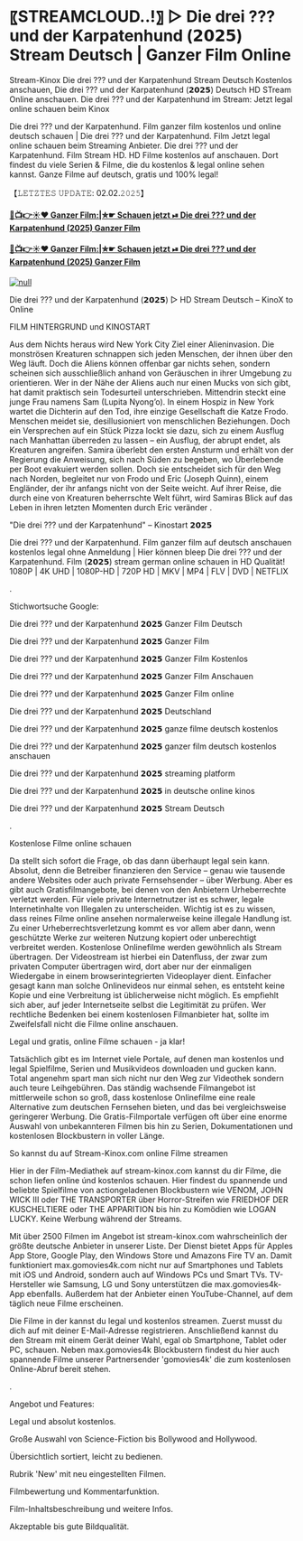 # 〖STREAMCLOUD..!〗 ▷ Die drei ??? und der Karpatenhund (𝟮𝟬𝟮𝟱) Stream Deutsch | Ganzer Film Online

Stream-Kinox Die drei ??? und der Karpatenhund Stream Deutsch Kostenlos anschauen, Die drei ??? und der Karpatenhund (𝟮𝟬𝟮𝟱) Deutsch HD STream Online anschauen. Die drei ??? und der Karpatenhund im Stream: Jetzt legal online schauen beim Kinox

Die drei ??? und der Karpatenhund. Film ganzer film kostenlos und online deutsch schauen | Die drei ??? und der Karpatenhund. Film Jetzt legal online schauen beim Streaming Anbieter. Die drei ??? und der Karpatenhund. Film Stream HD. HD Filme kostenlos auf anschauen. Dort findest du viele Serien & Filme, die du kostenlos & legal online sehen kannst. Ganze Filme auf deutsch, gratis und 100% legal!

【𝙻𝙴𝚃𝚉𝚃𝙴𝚂 𝚄𝙿𝙳𝙰𝚃𝙴: 02.02.𝟸𝟶𝟸𝟻】

#### [🔴📺👉☀️♥ Ganzer Film:|✮☛ Schauen jetzt ⏯ Die drei ??? und der Karpatenhund (2025) Ganzer Film](https://t.co/vx0pIcAWNS)

#### [🔴📺👉☀️♥ Ganzer Film:|✮☛ Schauen jetzt ⏯ Die drei ??? und der Karpatenhund (2025) Ganzer Film](https://t.co/vx0pIcAWNS)

[![null](https://static.wixstatic.com/media/855a25_043b5abeb4ae4d35ac003198e7fe56ed~mv2.gif)](https://t.co/vx0pIcAWNS)

Die drei ??? und der Karpatenhund (𝟮𝟬𝟮𝟱) ▷ HD Stream Deutsch – KinoX to Online

FILM HINTERGRUND und KINOSTART

Aus dem Nichts heraus wird New York City Ziel einer Alieninvasion. Die monströsen Kreaturen schnappen sich jeden Menschen, der ihnen über den Weg läuft. Doch die Aliens können offenbar gar nichts sehen, sondern scheinen sich ausschließlich anhand von Geräuschen in ihrer Umgebung zu orientieren. Wer in der Nähe der Aliens auch nur einen Mucks von sich gibt, hat damit praktisch sein Todesurteil unterschrieben. Mittendrin steckt eine junge Frau namens Sam (Lupita Nyong’o). In einem Hospiz in New York wartet die Dichterin auf den Tod, ihre einzige Gesellschaft die Katze Frodo. Menschen meidet sie, desillusioniert von menschlichen Beziehungen. Doch ein Versprechen auf ein Stück Pizza lockt sie dazu, sich zu einem Ausflug nach Manhattan überreden zu lassen – ein Ausflug, der abrupt endet, als Kreaturen angreifen. Samira überlebt den ersten Ansturm und erhält von der Regierung die Anweisung, sich nach Süden zu begeben, wo Überlebende per Boot evakuiert werden sollen. Doch sie entscheidet sich für den Weg nach Norden, begleitet nur von Frodo und Eric (Joseph Quinn), einem Engländer, der ihr anfangs nicht von der Seite weicht. Auf ihrer Reise, die durch eine von Kreaturen beherrschte Welt führt, wird Samiras Blick auf das Leben in ihren letzten Momenten durch Eric veränder .

"Die drei ??? und der Karpatenhund" – Kinostart 𝟮𝟬𝟮𝟱

Die drei ??? und der Karpatenhund. Film ganzer film auf deutsch anschauen kostenlos legal ohne Anmeldung | Hier können bleep Die drei ??? und der Karpatenhund. Film (𝟮𝟬𝟮𝟱) stream german online schauen in HD Qualität! 1080P | 4K UHD | 1080P-HD | 720P HD | MKV | MP4 | FLV | DVD | NETFLIX

.

Stichwortsuche Google:

Die drei ??? und der Karpatenhund 𝟮𝟬𝟮𝟱 Ganzer Film Deutsch

Die drei ??? und der Karpatenhund 𝟮𝟬𝟮𝟱 Ganzer Film

Die drei ??? und der Karpatenhund 𝟮𝟬𝟮𝟱 Ganzer Film Kostenlos

Die drei ??? und der Karpatenhund 𝟮𝟬𝟮𝟱 Ganzer Film Anschauen

Die drei ??? und der Karpatenhund 𝟮𝟬𝟮𝟱 Ganzer Film online

Die drei ??? und der Karpatenhund 𝟮𝟬𝟮𝟱 Deutschland

Die drei ??? und der Karpatenhund 𝟮𝟬𝟮𝟱 ganze filme deutsch kostenlos

Die drei ??? und der Karpatenhund 𝟮𝟬𝟮𝟱 ganzer film deutsch kostenlos anschauen

Die drei ??? und der Karpatenhund 𝟮𝟬𝟮𝟱 streaming platform

Die drei ??? und der Karpatenhund 𝟮𝟬𝟮𝟱 in deutsche online kinos

Die drei ??? und der Karpatenhund 𝟮𝟬𝟮𝟱 Stream Deutsch

.

Kostenlose Filme online schauen

Da stellt sich sofort die Frage, ob das dann überhaupt legal sein kann. Absolut, denn die Betreiber finanzieren den Service – genau wie tausende andere Websites oder auch private Fernsehsender – über Werbung. Aber es gibt auch Gratisfilmangebote, bei denen von den Anbietern Urheberrechte verletzt werden. Für viele private Internetnutzer ist es schwer, legale Internetinhalte von Illegalen zu unterscheiden. Wichtig ist es zu wissen, dass reines Filme online ansehen normalerweise keine illegale Handlung ist. Zu einer Urheberrechtsverletzung kommt es vor allem aber dann, wenn geschützte Werke zur weiteren Nutzung kopiert oder unberechtigt verbreitet werden. Kostenlose Onlinefilme werden gewöhnlich als Stream übertragen. Der Videostream ist hierbei ein Datenfluss, der zwar zum privaten Computer übertragen wird, dort aber nur der einmaligen Wiedergabe in einem browserintegrierten Videoplayer dient. Einfacher gesagt kann man solche Onlinevideos nur einmal sehen, es entsteht keine Kopie und eine Verbreitung ist üblicherweise nicht möglich. Es empfiehlt sich aber, auf jeder Internetseite selbst die Legitimität zu prüfen. Wer rechtliche Bedenken bei einem kostenlosen Filmanbieter hat, sollte im Zweifelsfall nicht die Filme online anschauen.

Legal und gratis, online Filme schauen - ja klar!

Tatsächlich gibt es im Internet viele Portale, auf denen man kostenlos und legal Spielfilme, Serien und Musikvideos downloaden und gucken kann. Total angenehm spart man sich nicht nur den Weg zur Videothek sondern auch teure Leihgebühren. Das ständig wachsende Filmangebot ist mittlerweile schon so groß, dass kostenlose Onlinefilme eine reale Alternative zum deutschen Fernsehen bieten, und das bei vergleichsweise geringerer Werbung. Die Gratis-Filmportale verfügen oft über eine enorme Auswahl von unbekannteren Filmen bis hin zu Serien, Dokumentationen und kostenlosen Blockbustern in voller Länge.

So kannst du auf Stream-Kinox.com online Filme streamen

Hier in der Film-Mediathek auf stream-kinox.com kannst du dir Filme, die schon liefen online únd kostenlos schauen. Hier findest du spannende und beliebte Spielfilme von actiongeladenen Blockbustern wie VENOM, JOHN WICK III oder THE TRANSPORTER über Horror-Streifen wie FRIEDHOF DER KUSCHELTIERE oder THE APPARITION bis hin zu Komödien wie LOGAN LUCKY. Keine Werbung während der Streams.

Mit über 2500 Filmen im Angebot ist stream-kinox.com wahrscheinlich der größte deutsche Anbieter in unserer Liste. Der Dienst bietet Apps für Apples App Store, Google Play, den Windows Store und Amazons Fire TV an. Damit funktioniert max.gomovies4k.com nicht nur auf Smartphones und Tablets mit iOS und Android, sondern auch auf Windows PCs und Smart TVs. TV-Hersteller wie Samsung, LG und Sony unterstützen die max.gomovies4k-App ebenfalls. Außerdem hat der Anbieter einen YouTube-Channel, auf dem täglich neue Filme erscheinen.

Die Filme in der kannst du legal und kostenlos streamen. Zuerst musst du dich auf mit deiner E-Mail-Adresse registrieren. Anschließend kannst du den Stream mit einem Gerät deiner Wahl, egal ob Smartphone, Tablet oder PC, schauen. Neben max.gomovies4k Blockbustern findest du hier auch spannende Filme unserer Partnersender 'gomovies4k' die zum kostenlosen Online-Abruf bereit stehen.

.

Angebot und Features:

Legal und absolut kostenlos.

Große Auswahl von Science-Fiction bis Bollywood and Hollywood.

Übersichtlich sortiert, leicht zu bedienen.

Rubrik 'New' mit neu eingestellten Filmen.

Filmbewertung und Kommentarfunktion.

Film-Inhaltsbeschreibung und weitere Infos.

Akzeptable bis gute Bildqualität.
